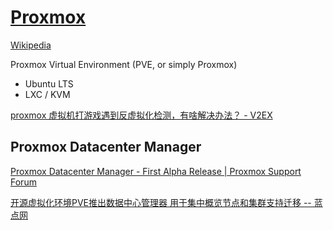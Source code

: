 # [Proxmox](https://www.proxmox.com/)
[Wikipedia](https://en.wikipedia.org/wiki/Proxmox_Virtual_Environment)

Proxmox Virtual Environment (PVE, or simply Proxmox)

- Ubuntu LTS
- LXC / KVM

[proxmox 虚拟机打游戏遇到反虚拟化检测，有啥解决办法？ - V2EX](https://www.v2ex.com/t/1127209)

## Proxmox Datacenter Manager
[Proxmox Datacenter Manager - First Alpha Release | Proxmox Support Forum](https://forum.proxmox.com/threads/proxmox-datacenter-manager-first-alpha-release.159323/)

[开源虚拟化环境PVE推出数据中心管理器 用于集中概览节点和集群支持迁移 -- 蓝点网](https://www.landiannews.com/archives/107172.html)
